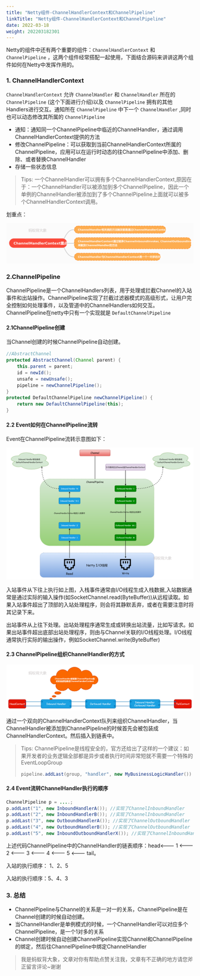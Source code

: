 ```yaml
---
title: "Netty组件-ChannelHandlerContext和ChannelPipeline"
linkTitle: "Netty组件-ChannelHandlerContext和ChannelPipeline"
date: 2022-03-18
weight: 202203182301
---
```


Netty的组件中还有两个重要的组件：`ChannelHandlerContext` 和 `ChannelPipeline` ，这两个组件经常搭配一起使用，下面结合源码来讲讲这两个组件如何在Netty中发挥作用的。

### 1. ChannelHandlerContext

`ChannelHandlerContext` 允许 `ChannelHandler` 和 `ChannelHandler` 所在的 `ChannelPipeline` (这个下面进行介绍)以及 `ChannelPipeline` 拥有的其他Handlers进行交互。通知所在 `ChannelPipeline` 中下一个 `ChannelHandler`  ,同时也可以动态修改其所属的 `ChannelPipeline`

- 通知：通知同一个ChannelPipeline中临近的ChannelHandler，通过调用ChannelHandlerContext提供的方法
- 修改ChannelPipeline：可以获取到当前ChannelHandlerContext所属的ChannelPipeline，应用可以在运行时动态的往ChannelPipeline中添加、删除、或者替换ChannelHandler
- 存储一些状态信息

> Tips: 一个ChannelHandler可以拥有多个ChannelHandlerContext,原因在于：一个ChannelHandler可以被添加到多个ChannelPipeline，因此一个单例的ChannelHandler被添加到了多个ChannelPipeline上面就可以被多个ChannelHandlerContext调用。

划重点：

![ChannelHandlerContext划重点](https://raw.githubusercontent.com/mxsm/picture/main/netty/channelPipeline/ChannelHandlerContext%E5%88%92%E9%87%8D%E7%82%B9.png)

### 2.ChannelPipeline

ChannelPipeline是一个ChannelHandlers列表，用于处理或拦截Channel的入站事件和出站操作。ChannelPipeline实现了拦截过滤器模式的高级形式，让用户完全控制如何处理事件，以及管道中的ChannelHandlers如何交互。ChannelPipeline在netty中只有一个实现就是 `DefaultChannelPipeline`

#### 2.1ChannelPipeline创建

当Channel创建的时候ChannelPipeline自动创建。

```java
//AbstractChannel
protected AbstractChannel(Channel parent) {
    this.parent = parent;
    id = newId();
    unsafe = newUnsafe();
    pipeline = newChannelPipeline();
}
protected DefaultChannelPipeline newChannelPipeline() {
    return new DefaultChannelPipeline(this);
}
```

#### 2.2 Event如何在ChannelPipeline流转

Event在ChannelPipeline流转示意图如下：

![ChannelPipeline事件流转](https://raw.githubusercontent.com/mxsm/picture/main/netty/channelPipeline/ChannelPipeline%E4%BA%8B%E4%BB%B6%E6%B5%81%E8%BD%AC.png)

入站事件从下往上执行如上图，入栈事件通常由I/O线程生成入栈数据,入站数据通常是通过实际的输入操作(如SocketChannel.read(ByteBuffer))从远程读取。如果入站事件超出了顶部的入站处理程序，则会将其静默丢弃，或者在需要注意时将其记录下来。

出站事件从上往下处理。出站处理程序通常生成或转换出站流量，比如写请求。如果出站事件超出底部出站处理程序，则由与Channel关联的I/O线程处理。I/O线程通常执行实际的输出操作，例如SocketChannel.write(ByteBuffer)

#### 2.3 ChannelPipeline组织ChannelHandler的方式

![ChannelPipeline中ChannelHandlerdler的组织方式](https://raw.githubusercontent.com/mxsm/picture/main/netty/channelPipeline/ChannelPipeline%E4%B8%ADChannelHandlerdler%E7%9A%84%E7%BB%84%E7%BB%87%E6%96%B9%E5%BC%8F.png)

通过一个双向的ChannelHandlerContext队列来组织ChannelHandler，当ChannelHandler被添加到ChannelPipeline的时候首先会被包装成ChannelHandlerContext。然后插入到链表中。

> Tips: ChannelPipeline是线程安全的，官方还给出了这样的一个建议：如果开发者的业务逻辑全部都是异步或者执行时间非常短就不需要一个特殊的EventLoopGroup
>
> ```java
> pipeline.addLast(group, "handler", new MyBusinessLogicHandler())
> ```

#### 2.4 Event流转ChannelHandler执行的顺序

```java
ChannelPipeline p = ....;
p.addLast("1", new InboundHandlerA()); //实现了ChannelInboundHandler
p.addLast("2", new InboundHandlerB()); //实现了ChannelInboundHandler
p.addLast("3", new OutboundHandlerA()); //实现了ChannelOutboundHandler
p.addLast("4", new OutboundHandlerB()); //实现了ChannelOutboundHandler
p.addLast("5", new InboundOutboundHandlerX()); //实现了ChannelInboundHandler和实现了ChannelOutboundHandler
```

上述代码ChannelPipeline中的ChannelHandler的链表顺序：head<--- 1  <--- 2 <--- 3 <--- 4 <--- 5 <--- tail。

入站的执行顺序： 1、2、5

入站的执行顺序：5、4、3

### 3. 总结

- ChannelPipeline与Channel的关系是一对一的关系，ChannelPipeline是在Channel创建的时候自动创建。
- 当ChannelHandler是单例模式的时候，一个ChannelHandler可以对应多个ChannelPipeline，是一个1对多的关系
- Channel创建时候自动创建ChannelPipeline实现Channel和ChannelPipeline的绑定，然后往ChannelPipeline中绑定ChannelHandler

> 我是蚂蚁背大象，文章对你有帮助点赞关注我，文章有不正确的地方请您斧正留言评论~谢谢